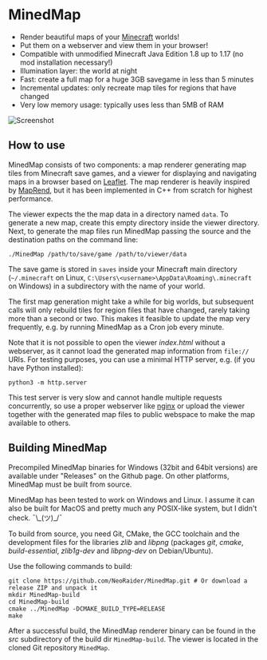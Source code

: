 # MinedMap

* Render beautiful maps of your [Minecraft](https://minecraft.net/) worlds!
* Put them on a webserver and view them in your browser!
* Compatible with unmodified Minecraft Java Edition 1.8 up to 1.17 (no mod installation necessary!)
* Illumination layer: the world at night
* Fast: create a full map for a huge 3GB savegame in less than 5 minutes
* Incremental updates: only recreate map tiles for regions that have changed
* Very low memory usage: typically uses less than 5MB of RAM

![Screenshot](docs/images/MinedMap.png)


## How to use

MinedMap consists of two components: a map renderer generating map tiles from
Minecraft save games, and a viewer for displaying and navigating maps in a browser
based on [Leaflet](https://leafletjs.com/). The map renderer is heavily inspired by
[MapRend](https://github.com/YSelfTool/MapRend), but it has been implemented in C++
from scratch for highest performance.

The viewer expects the the map data in a directory named `data`. To generate a new
map, create this empty directory inside the viewer directory. Next, to generate the
map files run MinedMap passing the source and the destination paths on the command
line:
```shell
./MinedMap /path/to/save/game /path/to/viewer/data
```
The save game is stored in `saves` inside your Minecraft main directory
(`~/.minecraft` on Linux, `C:\Users\<username>\AppData\Roaming\.minecraft` on Windows)
in a subdirectory with the name of your world.

The first map generation might take a while for big worlds, but subsequent calls will
only rebuild tiles for region files that have changed, rarely taking more than a second
or two. This makes it feasible to update the map very frequently, e.g. by running
MinedMap as a Cron job every minute.

Note that it is not possible to open the viewer *index.html* without a webserver, as
it cannot load the generated map information from `file://` URIs. For testing purposes,
you can use a minimal HTTP server, e.g. (if you have Python installed):
```shell
python3 -m http.server
```
This test server is very slow and cannot handle multiple requests concurrently, so use
a proper webserver like [nginx](https://nginx.org/) or upload the viewer together with
the generated map files to public webspace to make the map available to others.


## Building MinedMap

Precompiled MinedMap binaries for Windows (32bit and 64bit versions) are available under
"Releases" on the Github page. On other platforms, MinedMap must be built from source.

MinedMap has been tested to work on Windows and Linux. I assume it can also be
built for MacOS and pretty much any POSIX-like system, but I didn't check. ¯\\\_(ツ)\_/¯

To build from source, you need Git, CMake, the GCC toolchain and the development
files for the libraries *zlib* and *libpng* (packages *git*, *cmake*, *build-essential*,
*zlib1g-dev* and *libpng-dev* on Debian/Ubuntu).

Use the following commands to build:
```shell
git clone https://github.com/NeoRaider/MinedMap.git # Or download a release ZIP and unpack it
mkdir MinedMap-build
cd MinedMap-build
cmake ../MinedMap -DCMAKE_BUILD_TYPE=RELEASE
make
```
After a successful build, the MinedMap renderer binary can be found in the *src*
subdirectory of the build dir `MinedMap-build`. The viewer is located in the cloned
Git repository `MinedMap`.
